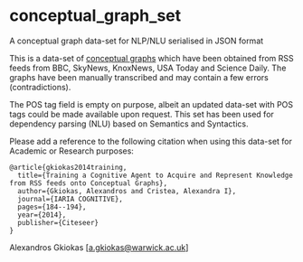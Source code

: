 # conceptual_graph_set
A conceptual graph data-set for NLP/NLU serialised in JSON format

This is a data-set of [conceptual graphs](https://en.wikipedia.org/wiki/Conceptual_graph) which have
been obtained from RSS feeds from BBC, SkyNews, KnoxNews, USA Today and Science Daily.
The graphs have been manually transcribed and may contain a few errors (contradictions).

The POS tag field is empty on purpose, albeit an updated data-set with POS tags could be made available upon request.
This set has been used for dependency parsing (NLU) based on Semantics and Syntactics.

Please add a reference to the following citation when using this data-set for Academic or Research purposes:

```
@article{gkiokas2014training,
  title={Training a Cognitive Agent to Acquire and Represent Knowledge from RSS feeds onto Conceptual Graphs},
  author={Gkiokas, Alexandros and Cristea, Alexandra I},
  journal={IARIA COGNITIVE},
  pages={184--194},
  year={2014},
  publisher={Citeseer}
}
```

Alexandros Gkiokas [a.gkiokas@warwick.ac.uk]
